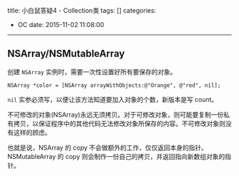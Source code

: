 title: 小白鼠答疑4 - Collection类
tags: []
categories:
  - OC
date: 2015-11-02 11:08:00
---
## NSArray/NSMutableArray

创建 `NSArray` 实例时，需要一次性设置好所有要保存的对象。
```
NSArray *color = [NSArray arrayWithObjects:@"Orange", @"red", nil];
```
`nil` 实参必须写，以便让该方法知道要加入对象的个数，新版本是写 count。

不可修改的对象(NSArray)永远无须拷贝。对于可修改对象，则可能要复制一份私有拷贝，以保证程序中的其他代码无法修改对象所保存的内容。不可修改对象则没有这样的顾虑。

也就是说，NSArray 的 copy 不会做额外的工作，仅仅返回本身的指针。 NSMutableArray 的 copy 则会制作一份自己的拷贝，并返回指向新数组对象的指针。